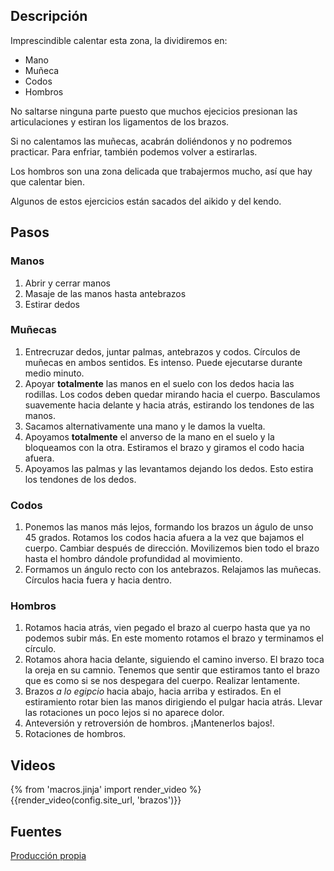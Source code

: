 ## Descripción

Imprescindible calentar esta zona, la dividiremos en:

* Mano
* Muñeca
* Codos
* Hombros

No saltarse ninguna parte puesto que muchos ejecicios presionan las articulaciones y estiran los ligamentos de los brazos.

Si no calentamos las muñecas, acabrán doliéndonos y no podremos practicar. Para enfriar, también podemos volver a estirarlas.

Los hombros son una zona delicada que trabajermos mucho, así que hay que calentar bien.

Algunos de estos ejercicios están sacados del aikido y del kendo.

## Pasos

### Manos

1. Abrir y cerrar manos
2. Masaje de las manos hasta antebrazos
3. Estirar dedos

### Muñecas

1. Entrecruzar dedos, juntar palmas, antebrazos y codos. Círculos de muñecas en ambos sentidos. Es intenso. Puede ejecutarse durante medio minuto.
2. Apoyar **totalmente** las manos en el suelo con los dedos hacia las rodillas. Los codos deben quedar mirando hacia el cuerpo. Basculamos suavemente hacia delante y hacia atrás, estirando los tendones de las manos.
3. Sacamos alternativamente una mano y le damos la vuelta.
4. Apoyamos **totalmente** el anverso de la mano en el suelo y la bloqueamos con la otra. Estiramos el brazo y giramos el codo hacia afuera.
5. Apoyamos las palmas y las levantamos dejando los dedos. Esto estira los tendones de los dedos.

### Codos

1. Ponemos las manos más lejos, formando los brazos un águlo de unso 45 grados. Rotamos los codos hacia afuera a la vez que bajamos el cuerpo. Cambiar después de dirección. Movilizemos bien todo el brazo hasta el hombro dándole profundidad al movimiento.
2. Formamos un ángulo recto con los antebrazos. Relajamos las muñecas. Círculos hacia fuera y hacia dentro.

### Hombros

1. Rotamos hacia atrás, vien pegado el brazo al cuerpo hasta que ya no podemos subir más. En este momento rotamos el brazo y terminamos el círculo.
2. Rotamos ahora hacia delante, siguiendo el camino inverso. El brazo toca la oreja en su camnio. Tenemos que sentir que estiramos tanto el brazo que es como si se nos despegara del cuerpo. Realizar lentamente.
3. Brazos *a lo egipcio* hacia abajo, hacia arriba y estirados. En el estiramiento rotar bien las manos dirigiendo el pulgar hacia atrás. Llevar las rotaciones un poco lejos si no aparece dolor.
4. Anteversión y retroversión de hombros. ¡Mantenerlos bajos!.
5. Rotaciones de hombros.

## Videos

{% from 'macros.jinja' import render_video %}
{{render_video(config.site_url, 'brazos')}}

## Fuentes

[Producción propia]({{config.site_url}})